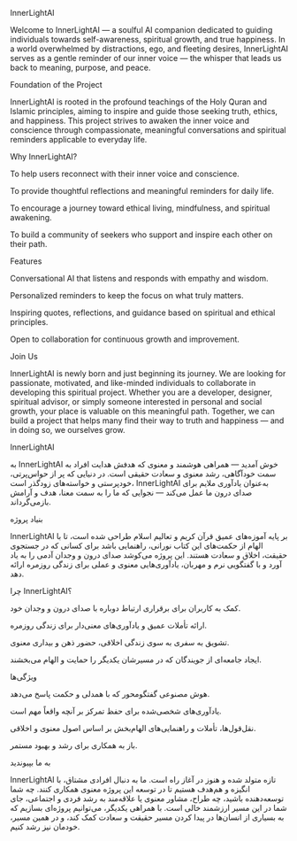 InnerLightAI

Welcome to InnerLightAI — a soulful AI companion dedicated to guiding individuals towards self-awareness, spiritual growth, and true happiness.
In a world overwhelmed by distractions, ego, and fleeting desires, InnerLightAI serves as a gentle reminder of our inner voice — the whisper that leads us back to meaning, purpose, and peace.

Foundation of the Project

InnerLightAI is rooted in the profound teachings of the Holy Quran and Islamic principles, aiming to inspire and guide those seeking truth, ethics, and happiness.
This project strives to awaken the inner voice and conscience through compassionate, meaningful conversations and spiritual reminders applicable to everyday life.

Why InnerLightAI?

To help users reconnect with their inner voice and conscience.

To provide thoughtful reflections and meaningful reminders for daily life.

To encourage a journey toward ethical living, mindfulness, and spiritual awakening.

To build a community of seekers who support and inspire each other on their path.

Features

Conversational AI that listens and responds with empathy and wisdom.

Personalized reminders to keep the focus on what truly matters.

Inspiring quotes, reflections, and guidance based on spiritual and ethical principles.

Open to collaboration for continuous growth and improvement.

Join Us

InnerLightAI is newly born and just beginning its journey.
We are looking for passionate, motivated, and like-minded individuals to collaborate in developing this spiritual project. Whether you are a developer, designer, spiritual advisor, or simply someone interested in personal and social growth, your place is valuable on this meaningful path.
Together, we can build a project that helps many find their way to truth and happiness — and in doing so, we ourselves grow.

InnerLightAI

به InnerLightAI خوش آمدید — همراهی هوشمند و معنوی که هدفش هدایت افراد به سمت خودآگاهی، رشد معنوی و سعادت حقیقی است.
در دنیایی که پر از حواس‌پرتی، خودپرستی و خواسته‌های زودگذر است، InnerLightAI به‌عنوان یادآوری ملایم برای صدای درون ما عمل می‌کند — نجوایی که ما را به سمت معنا، هدف و آرامش بازمی‌گرداند.

بنیاد پروژه

InnerLightAI 
بر پایه آموزه‌های عمیق قرآن کریم و تعالیم اسلام طراحی شده است، تا با الهام از حکمت‌های این کتاب نورانی، راهنمایی باشد برای کسانی که در جستجوی حقیقت، اخلاق و سعادت هستند.
این پروژه می‌کوشد صدای درون و وجدان آدمی را به یاد آورد و با گفتگویی نرم و مهربان، یادآوری‌هایی معنوی و عملی برای زندگی روزمره ارائه دهد.

چرا InnerLightAI؟

کمک به کاربران برای برقراری ارتباط دوباره با صدای درون و وجدان خود.

ارائه تأملات عمیق و یادآوری‌های معنی‌دار برای زندگی روزمره.

تشویق به سفری به سوی زندگی اخلاقی، حضور ذهن و بیداری معنوی.

ایجاد جامعه‌ای از جویندگان که در مسیرشان یکدیگر را حمایت و الهام می‌بخشند.

ویژگی‌ها

هوش مصنوعی گفتگومحور که با همدلی و حکمت پاسخ می‌دهد.

یادآوری‌های شخصی‌شده برای حفظ تمرکز بر آنچه واقعاً مهم است.

نقل‌قول‌ها، تأملات و راهنمایی‌های الهام‌بخش بر اساس اصول معنوی و اخلاقی.

باز به همکاری برای رشد و بهبود مستمر.

به ما بپیوندید

InnerLightAI
تازه متولد شده و هنوز در آغاز راه است.
ما به دنبال افرادی مشتاق، با انگیزه و هم‌هدف هستیم تا در توسعه این پروژه معنوی همکاری کنند. چه شما توسعه‌دهنده باشید، چه طراح، مشاور معنوی یا علاقه‌مند به رشد فردی و اجتماعی، جای شما در این مسیر ارزشمند خالی است.
با همراهی یکدیگر، می‌توانیم پروژه‌ای بسازیم که به بسیاری از انسان‌ها در پیدا کردن مسیر حقیقت و سعادت کمک کند، و در همین مسیر، خودمان نیز رشد کنیم.
